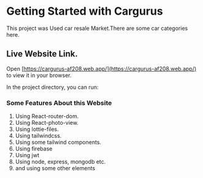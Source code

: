 # Getting Started with Cargurus

This project was Used car resale Market.There are some car categories here.

## Live Website Link.

Open [https://cargurus-af208.web.app/](https://cargurus-af208.web.app/) to view it in your browser.

In the project directory, you can run:

### Some Features About this Website
1. Using React-router-dom.
2. Using React-photo-view.
3. Using lottie-files.
4. Using tailwindcss.
5. Using some tailwind components.
6. Using firebase
7. Using jwt
8. Using node, express, mongodb etc.
9. and using some other elements

